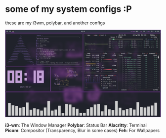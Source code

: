 # some of my system configs :P
these are my i3wm, polybar, and another configs

![:P](images/Screenshot_20250527_081822.png)

**i3-wm**: The Window Manager
**Polybar**: Status Bar
**Alacritty**: Terminal
**Picom**: Compositor (Transparency, Blur in some cases)
**Feh**: For Wallpapers
